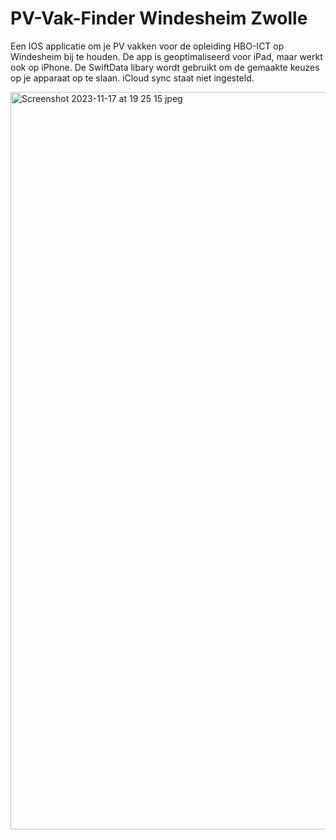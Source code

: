 # PV-Vak-Finder Windesheim Zwolle
Een IOS applicatie om je PV vakken voor de opleiding HBO-ICT op Windesheim bij te houden. De app is geoptimaliseerd voor iPad, maar werkt ook op iPhone.
De SwiftData libary wordt gebruikt om de gemaakte keuzes op je apparaat op te slaan. iCloud sync staat niet ingesteld.

<img width="1180" alt="Screenshot 2023-11-17 at 19 25 15 jpeg" src="https://github.com/Faalangst26/PV-Vak-Finder/assets/31410921/dcd36eaf-2701-4f3f-8095-ded6a6de2a58">
